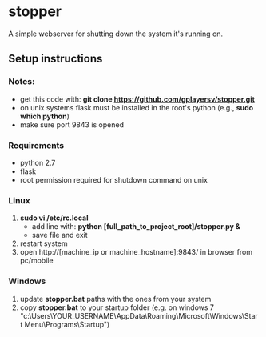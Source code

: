 # stopper
A simple webserver for shutting down the system it's running on.

## Setup instructions

### Notes:
* get this code with: **git clone https://github.com/gplayersv/stopper.git**
* on unix systems flask must be installed in the root's python (e.g., **sudo which python**)
* make sure port 9843 is opened

### Requirements
* python 2.7
* flask
* root permission required for shutdown command on unix

### Linux
1. **sudo vi /etc/rc.local**
    * add line with: **python [full_path_to_project_root]/stopper.py &**
    * save file and exit
2. restart system
3. open http://[machine_ip or machine_hostname]:9843/ in browser from pc/mobile

### Windows
1. update **stopper.bat** paths with the ones from your system
2. copy **stopper.bat** to your startup folder (e.g. on windows 7 "c:\Users\YOUR_USERNAME\AppData\Roaming\Microsoft\Windows\Start Menu\Programs\Startup\") 